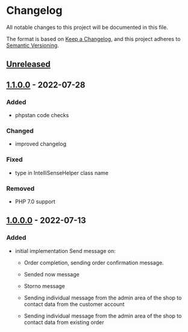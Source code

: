# Changelog
All notable changes to this project will be documented in this file.

The format is based on [Keep a Changelog](https://keepachangelog.com/en/1.0.0/),
and this project adheres to [Semantic Versioning](https://semver.org/spec/v2.0.0.html).

## [Unreleased](https://git.d3data.de/D3Private/linkmobility4oxid/compare/1.1.0.0...rel_1.x)

## [1.1.0.0](https://git.d3data.de/D3Private/linkmobility4oxid/releases/tag/1.1.0.0) - 2022-07-28
### Added
- phpstan code checks

### Changed
- improved changelog

### Fixed
- type in IntelliSenseHelper class name

### Removed
- PHP 7.0 support

## [1.0.0.0](https://git.d3data.de/D3Private/linkmobility4oxid/releases/tag/1.0.0.0) - 2022-07-13
### Added
- initial implementation
    Send message on:
  - Order completion, sending order confirmation message.
  - Sended now message
  - Storno message

  - Sending individual message from the admin area of the shop to contact data from the customer account
  - Sending individual message from the admin area of the shop to contact data from existing order